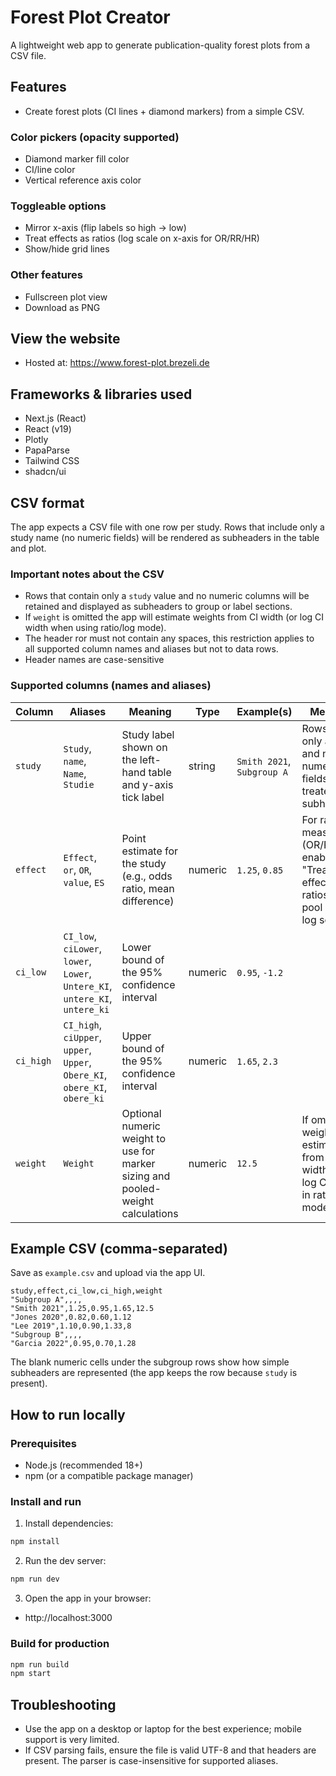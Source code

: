 # Forest Plot Creator

A lightweight web app to generate publication-quality forest plots from a CSV file.

## Features

- Create forest plots (CI lines + diamond markers) from a simple CSV.

### Color pickers (opacity supported)
- Diamond marker fill color 
- CI/line color
- Vertical reference axis color

### Toggleable options
- Mirror x-axis (flip labels so high → low)
- Treat effects as ratios (log scale on x-axis for OR/RR/HR)
- Show/hide grid lines

### Other features
- Fullscreen plot view
- Download as PNG

## View the website
- Hosted at: https://www.forest-plot.brezeli.de

## Frameworks & libraries used
- Next.js (React)
- React (v19)
- Plotly 
- PapaParse
- Tailwind CSS
- shadcn/ui 

## CSV format

The app expects a CSV file with one row per study. Rows that include only a study name (no numeric fields) will be rendered as subheaders in the table and plot.

### Important notes about the CSV
- Rows that contain only a `study` value and no numeric columns will be retained and displayed as subheaders to group or label sections.
- If `weight` is omitted the app will estimate weights from CI width (or log CI width when using ratio/log mode).
- The header ror must not contain any spaces, this restriction applies to all supported column names and aliases but not to data rows.
- Header names are case-sensitive

### Supported columns (names and aliases)

| Column | Aliases | Meaning | Type | Example(s)                | Meaning                                                                                  |
|---|---|---|---|---------------------------|------------------------------------------------------------------------------------------|
| `study` | `Study`, `name`, `Name`, `Studie` | Study label shown on the left-hand table and y-axis tick label | string | `Smith 2021`, `Subgroup A` | Rows with only a study and no numeric fields are treated as subheaders                   |
| `effect` | `Effect`, `or`, `OR`, `value`, `ES` | Point estimate for the study (e.g., odds ratio, mean difference) | numeric | `1.25`, `0.85`            | For ratio measures (OR/RR/HR), enable "Treat effects as ratios" to pool on the log scale |
| `ci_low` | `CI_low`, `ciLower`, `lower`, `Lower`, `Untere_KI`, `untere_KI`, `untere_ki` | Lower bound of the 95% confidence interval | numeric | `0.95`, `-1.2`            |                                              |
| `ci_high` | `CI_high`, `ciUpper`, `upper`, `Upper`, `Obere_KI`, `obere_KI`, `obere_ki` | Upper bound of the 95% confidence interval | numeric | `1.65`, `2.3`             |                                             |
| `weight` | `Weight` | Optional numeric weight to use for marker sizing and pooled-weight calculations | numeric | `12.5`                    | If omitted, weight is estimated from CI width (or log CI width in ratio/log mode)        |

## Example CSV (comma-separated)

Save as `example.csv` and upload via the app UI.

```
study,effect,ci_low,ci_high,weight
"Subgroup A",,,,
"Smith 2021",1.25,0.95,1.65,12.5
"Jones 2020",0.82,0.60,1.12
"Lee 2019",1.10,0.90,1.33,8
"Subgroup B",,,,
"Garcia 2022",0.95,0.70,1.28
```

The blank numeric cells under the subgroup rows show how simple subheaders are represented (the app keeps the row because `study` is present).

## How to run locally

### Prerequisites
- Node.js (recommended 18+)
- npm (or a compatible package manager)

### Install and run

1. Install dependencies:

```bash
npm install
```

2. Run the dev server:

```bash
npm run dev
```

3. Open the app in your browser:

- http://localhost:3000

### Build for production

```bash
npm run build
npm start
```

## Troubleshooting
- Use the app on a desktop or laptop for the best experience; mobile support is very limited.
- If CSV parsing fails, ensure the file is valid UTF-8 and that headers are present. The parser is case-insensitive for supported aliases.
